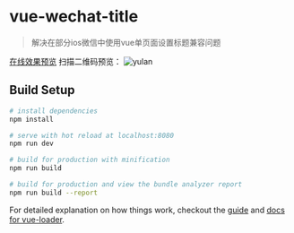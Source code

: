 # vue-wechat-title

> 解决在部分ios微信中使用vue单页面设置标题兼容问题

[在线效果预览](http://coolyc.win/demo/wechatTitle/index.html)
扫描二维码预览：
![yulan](http://coolyc.win/images/2017/09/rwmWechatTitle.png)

## Build Setup

``` bash
# install dependencies
npm install

# serve with hot reload at localhost:8080
npm run dev

# build for production with minification
npm run build

# build for production and view the bundle analyzer report
npm run build --report
```

For detailed explanation on how things work, checkout the [guide](http://vuejs-templates.github.io/webpack/) and [docs for vue-loader](http://vuejs.github.io/vue-loader).
